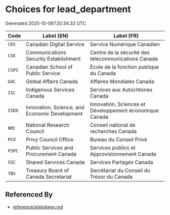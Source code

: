 # Choices for lead_department

Generated 2025-10-08T20:34:32 UTC

| Code | Label (EN) | Label (FR) |
|------|------------|------------|
| `CDS` | Canadian Digital Service | Service Numérique Canadien |
| `CSE` | Communications Security Establishment | Centre de la sécurité des télécommunications Canada |
| `CSPS` | Canadian School of Public Service | École de la fonction publique du Canada |
| `GAC` | Global Affairs Canada | Affaires Mondiales Canada |
| `ISC` | Indigenous Services Canada | Services aux Autochtones Canada |
| `ISED` | Innovation, Science, and Economic Development | Innovation, Sciences et Développement économique Canada |
| `NRC` | National Research Council | Conseil national de recherches Canada |
| `PCO` | Privy Council Office | Bureau du Conseil Privé |
| `PSPC` | Public Services and Procurement Canada | Services publics et Approvisionnement Canada |
| `SSC` | Shared Services Canada | Services Partagés Canada |
| `TBS` | Treasury Board of Canada Secretariat | Secrétariat du Conseil du Trésor du Canada |


## Referenced By

- [reference/aistrategy.md](../reference/aistrategy.md)
